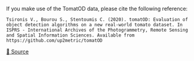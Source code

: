 If you make use of the TomatOD data, please cite the following reference:

``` APA
Tsironis V., Bourou S., Stentoumis C. (2020). tomatOD: Evaluation of object detection algorithms on a new real-world tomato dataset. In ISPRS - International Archives of the Photogrammetry, Remote Sensing and Spatial Information Sciences. Available from https://github.com/up2metric/tomatOD 
```

[🔗 Source](https://github.com/up2metric/tomatOD#citations)